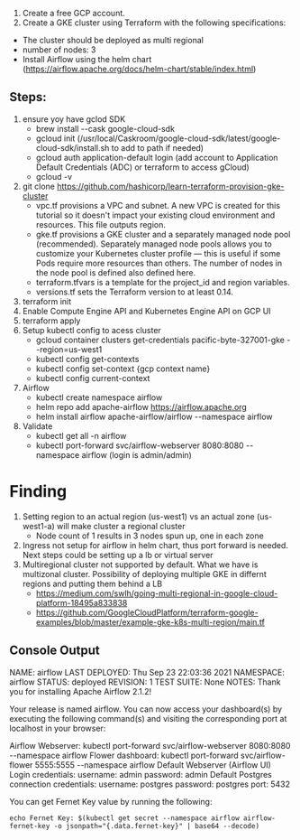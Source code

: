 1. Create a free GCP account.
2. Create a GKE cluster using Terraform with the following specifications:
- The cluster should be deployed as multi regional
- number of nodes: 3
- Install Airflow using the helm chart (https://airflow.apache.org/docs/helm-chart/stable/index.html)


## Steps:
1. ensure yoy have gclod SDK
    - brew install --cask google-cloud-sdk
    - gcloud init (/usr/local/Caskroom/google-cloud-sdk/latest/google-cloud-sdk/install.sh to add to path if needed)
    - gcloud auth application-default login (add account to Application Default Credentials (ADC) or terraform to access gCloud)
    - gcloud -v
2. git clone https://github.com/hashicorp/learn-terraform-provision-gke-cluster
    - vpc.tf provisions a VPC and subnet. A new VPC is created for this tutorial so it doesn't impact your existing cloud environment and resources. This file outputs region.
    - gke.tf provisions a GKE cluster and a separately managed node pool (recommended). Separately managed node pools allows you to customize your Kubernetes cluster profile — this is useful if some Pods require more resources than others. The number of nodes in the node pool is defined also defined here.
    - terraform.tfvars is a template for the project_id and region variables.
    - versions.tf sets the Terraform version to at least 0.14.
3. terraform init
4. Enable Compute Engine API and Kubernetes Engine API on GCP UI
5. terraform apply
6. Setup kubectl config to acess cluster
    - gcloud container clusters get-credentials pacific-byte-327001-gke --region=us-west1
    - kubectl config get-contexts
    - kubectl config set-context {gcp context name}
    - kubectl config current-context
7. Airflow
    - kubectl create namespace airflow
    - helm repo add apache-airflow https://airflow.apache.org
    - helm install airflow apache-airflow/airflow --namespace airflow
8. Validate
    - kubectl get all -n airflow
    - kubectl port-forward svc/airflow-webserver 8080:8080 --namespace airflow  (login is admin/admin)


# Finding
1. Setting region to an actual region (us-west1) vs an actual zone (us-west1-a) will make cluster a regional cluster
    - Node count of 1 results in 3 nodes spun up, one in each zone
2. Ingress not setup for airflow in helm chart, thus port forward is needed. Next steps could be setting up a lb or virtual server
3. Multiregional cluster not supported by default. What we have is multizonal cluster. Possibility of deploying multiple GKE in differnt regions and putting them behind a LB
    - https://medium.com/swlh/going-multi-regional-in-google-cloud-platform-18495a833838
    - https://github.com/GoogleCloudPlatform/terraform-google-examples/blob/master/example-gke-k8s-multi-region/main.tf



## Console Output 
NAME: airflow
LAST DEPLOYED: Thu Sep 23 22:03:36 2021
NAMESPACE: airflow
STATUS: deployed
REVISION: 1
TEST SUITE: None
NOTES:
Thank you for installing Apache Airflow 2.1.2!

Your release is named airflow.
You can now access your dashboard(s) by executing the following command(s) and visiting the corresponding port at localhost in your browser:

Airflow Webserver:     kubectl port-forward svc/airflow-webserver 8080:8080 --namespace airflow
Flower dashboard:      kubectl port-forward svc/airflow-flower 5555:5555 --namespace airflow
Default Webserver (Airflow UI) Login credentials:
    username: admin
    password: admin
Default Postgres connection credentials:
    username: postgres
    password: postgres
    port: 5432

You can get Fernet Key value by running the following:

    echo Fernet Key: $(kubectl get secret --namespace airflow airflow-fernet-key -o jsonpath="{.data.fernet-key}" | base64 --decode)